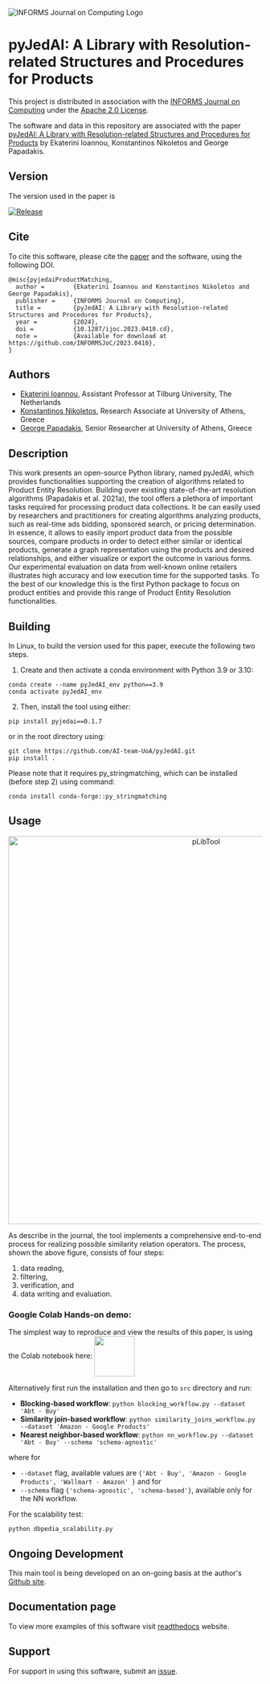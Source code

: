 ![INFORMS Journal on Computing Logo](https://INFORMSJoC.github.io/logos/INFORMS_Journal_on_Computing_Header.jpg)

# pyJedAI: A Library with Resolution-related Structures and Procedures for Products

This project is distributed in association with the [INFORMS Journal on Computing](https://pubsonline.informs.org/journal/ijoc) under the [Apache 2.0 License](LICENSE).

The software and data in this repository are associated with the paper [pyJedAI: A Library with Resolution-related Structures and Procedures for Products](https://doi.org/10.1287/ijoc.2023.0410) by Ekaterini Ioannou, Konstantinos Nikoletos and George Papadakis. 

## Version

The version used in the paper is

[![Release](https://img.shields.io/github/v/release/INFORMSJoC/Template?sort=semver)](https://github.com/AI-team-UoA/pyJedAI/releases/tag/0.1.7)

## Cite

To cite this software, please cite the [paper](https://doi.org/10.1287/ijoc.2023.0410) and the software, using the following DOI.

<!--
[![DOI](https://zenodo.org/badge/285853815.svg)](https://zenodo.org/badge/latestdoi/285853815)
--->

```
@misc{pyjedaiProductMatching,
  author =        {Ekaterini Ioannou and Konstantinos Nikoletos and George Papadakis},
  publisher =     {INFORMS Journal on Computing},
  title =         {pyJedAI: A Library with Resolution-related Structures and Procedures for Products},
  year =          {2024},
  doi =           {10.1287/ijoc.2023.0410.cd},
  note =          {Available for download at https://github.com/INFORMSJoC/2023.0410},
}
```

## Authors

- [Ekaterini Ioannou](https://www.tilburguniversity.edu/staff/ekaterini-ioannou), Assistant Professor at Tilburg University, The Netherlands 
- [Konstantinos Nikoletos](https://nikoletos-k.github.io), Research Associate at University of Athens, Greece
- [George Papadakis](https://gpapadis.wordpress.com), Senior Researcher at University of Athens, Greece

## Description

This work presents an open-source Python library, named pyJedAI, which provides functionalities supporting the creation of algorithms related to Product Entity Resolution. Building over existing state-of-the-art resolution algorithms (Papadakis et al. 2021a), the tool offers a plethora of important tasks required for processing product data collections. It be can easily used by researchers and practitioners for creating algorithms analyzing products, such as real-time ads bidding, sponsored search, or pricing determination. In essence, it allows to easily import product data from the possible sources, compare products in order to detect either similar or identical products, generate a graph representation using the products and desired relationships, and either visualize or export the outcome in various forms. Our experimental evaluation on data from well-known online retailers illustrates high accuracy and low execution time for the supported tasks. To the best of our knowledge this is the first Python package to
focus on product entities and provide this range of Product Entity Resolution functionalities. 

## Building

In Linux, to build the version used for this paper, execute the following two steps.

1. Create and then activate a conda environment with Python 3.9 or 3.10:
```
conda create --name pyJedAI_env python==3.9
conda activate pyJedAI_env
```

2. Then, install the tool using either:
```
pip install pyjedai==0.1.7
```

or in the root directory using:
```
git clone https://github.com/AI-team-UoA/pyJedAI.git
pip install . 
```

Please note that it requires py_stringmatching, which can be installed (before step 2)
using command:
```
conda install conda-forge::py_stringmatching
```

## Usage


<div align="center">
  <img width="771" align="center" alt="pLibTool" src="https://github.com/user-attachments/assets/62ae3ff2-79f9-49e2-812c-4baa37571cf9">
</div>

As describe in the journal, the tool implements a comprehensive end-to-end process for realizing possible similarity relation operators. The process, shown the above figure, consists of four
steps: 
1. data reading,
2. filtering,
3. verification, and
4. data writing and evaluation.



### __Google Colab Hands-on demo:__ 

The simplest way to reproduce and view the results of this paper, is using the Colab notebook here:     <a href="https://colab.research.google.com/drive/1VB_DfIT3eLXhlg6vGZSCWrJKc7AcLIpA?usp=sharing">
        <img align="center" src="https://3.bp.blogspot.com/-apoBeWFycKQ/XhKB8fEprwI/AAAAAAAACM4/Sl76yzNSNYwlShIBrheDAum8L9qRtWNdgCLcBGAsYHQ/s1600/colab.png" width=80/> 
    </a>


<div align="center">

</div>

Alternatively first run the installation and then go to `src` directory and run:

- **Blocking-based workflow**: `python blocking_workflow.py --dataset 'Abt - Buy'`
- **Similarity join-based workflow**: `python similarity_joins_workflow.py --dataset 'Amazon - Google Products'`
- **Nearest neighbor-based workflow**: `python nn_workflow.py --dataset 'Abt - Buy' --schema 'schema-agnostic' `

where for
- `--dataset` flag, available values are `{'Abt - Buy', 'Amazon - Google Products', 'Wallmart - Amazon' }` and for
- `--schema` flag `{'schema-agnostic', 'schema-based'}`, available only for the NN workflow.

For the scalability test:

```
python dbpedia_scalability.py
```

## Ongoing Development

This main tool is being developed on an on-going basis at the author's
[Github site](https://github.com/AI-team-UoA/pyJedAI).

## Documentation page

To view more examples of this software visit [readthedocs](https://pyjedai.readthedocs.io/en/latest/intro.html) website. 

## Support

For support in using this software, submit an
[issue](https://github.com/AI-team-UoA/pyJedAI/issues/new).
